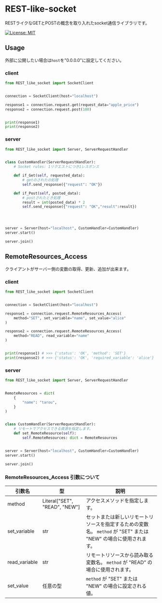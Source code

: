 # REST-like-socket
RESTライクなGETとPOSTの概念を取り入れたsocket通信ライブラリです。

[![License: MIT](https://img.shields.io/badge/License-MIT-yellow.svg)](https://opensource.org/licenses/MIT)
## Usage
外部に公開したい場合は`host`を"0.0.0.0"に設定してください。
### client
```python
from REST_like_socket import SocketClient


connection = SocketClient(host="localhost")

response1 = connection.request.get(request_data="apple_price")
response2 = connection.request.post(100)


print(response1)
print(response2)
```
### server

```python
from REST_like_socket import Server, ServerRequestHandler


class CustomHandler(ServerRequestHandler):
    # Socket rules: 1リクエストにつき1レスポンス

    def if_Get(self, requested_data):
        # getのされたの処理
        self.send_response({"request": "OK"})

    def if_Post(self, posted_data):
        # postされたとき処理
        result = int(posted_data) * 2
        self.send_response({"request": "OK","result":result})




server = Server(host="localhost", CustomHandler=CustomHandler)
server.start()

server.join()

```



## RemoteResources_Access

クライアントがサーバー側の変数の取得、更新、追加が出来ます。
### client
```python
from REST_like_socket import SocketClient


connection = SocketClient(host="localhost")

response1 = connection.request.RemoteResources_Access(
    method="SET", set_variable="name", set_value="alice"
)

response2 = connection.request.RemoteResources_Access(
    method="READ", read_variable="name"
)


print(response1) # >>> {'status': 'OK', 'method': 'SET'}
print(response2) # >>> {'status': 'OK', 'required_variable': 'alice'}

```
### server
```python
from REST_like_socket import Server, ServerRequestHandler


RemoteResources = dict(
    {
        "name": "tarou",
    }
)


class CustomHandler(ServerRequestHandler):
    # リモートでアクセスできる資源を指定します。
    def set_RemoteResource(self):
        self.RemoteResources: dict = RemoteResources


server = Server(host="localhost", CustomHandler=CustomHandler)
server.start()

server.join()
```
### RemoteResources_Access 引数について

| 引数名       | 型                                     | 説明                                                             |
|--------------|---------------------------------------|------------------------------------------------------------------|
| method       | Literal["SET", "READ", "NEW"]       | アクセスメソッドを指定します。                                        |
| set_variable | str                  | セットまたは新しいリモートリソースを指定するための変数名。 `method` が "SET" または "NEW" の場合に使用されます。 |
| read_variable | str                                | リモートリソースから読み取る変数名。 `method` が "READ" の場合に使用されます。     |
| set_value    | 任意の型                              | `method` が "SET" または "NEW" の場合に設定される値。                           |
